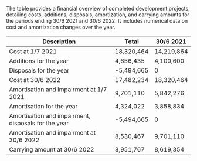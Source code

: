 The table provides a financial overview of completed development projects, detailing costs, additions, disposals, amortization, and carrying amounts for the periods ending 30/6 2021 and 30/6 2022. It includes numerical data on cost and amortization changes over the year.


| Description | Total | 30/6 2021 |
|---|---|---|
| Cost at 1/7 2021 | 18,320,464 | 14,219,864 |
| Additions for the year | 4,656,435 | 4,100,600 |
| Disposals for the year | -5,494,665 | 0 |
| Cost at 30/6 2022 | 17,482,234 | 18,320,464 |
| Amortisation and impairment at 1/7 2021 | 9,701,110 | 5,842,276 |
| Amortisation for the year | 4,324,022 | 3,858,834 |
| Amortisation and impairment, disposals for the year | -5,494,665 | 0 |
| Amortisation and impairment at 30/6 2022 | 8,530,467 | 9,701,110 |
| Carrying amount at 30/6 2022 | 8,951,767 | 8,619,354 |